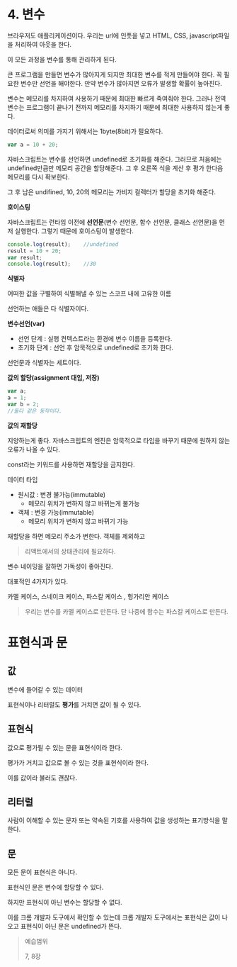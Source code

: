 

# 4. 변수

브라우저도 애플리케이션이다. 우리는 url에 인풋을 넣고 HTML, CSS, javascript파일을 처리하여 아웃을 한다.

이 모든 과정을 변수를 통해 관리하게 된다.

큰 프로그램을 만들면 변수가 많아지게 되지만 최대한 변수를 적게 만들어야 한다. 꼭 필요한 변수만 선언을 해야한다. 만약 변수가 많아지면 오류가 발생할 확률이 높아진다.

변수는 메모리를 차지하여 사용하기 때문에 최대한 빠르게 죽여줘야 한다. 그러나 전역변수는 프로그램이 끝나기 전까지 메모리를 차지하기 때문에 최대한 사용하지 않는게 좋다.

데이터로써 의미를 가지기 위해서는 1byte(8bit)가 필요하다.



```javascript
var a = 10 + 20;
```

자바스크립트는 변수를 선언하면 undefined로 초기화를 해준다. 그러므로 처음에는 undefined만큼만 메모리 공간을 할당해준다. 그 후 오른쪽 식을 계산 후 평가 한다음 메모리를 다시 확보한다. 

그 후 남은 undifined, 10, 20의 메모리는 가비지 컬렉터가 할당을 초기화 해준다.





**호이스팅**

자바스크립트는 런타임 이전에  **선언문**(변수 선언문, 함수 선언문, 클래스 선언문)을 먼저 실행한다. 그렇기 때문에 호이스팅이 발생한다.

```javascript
console.log(result);	//undefined
result = 10 + 20;
var result;
console.log(result);	//30
```





**식별자**

어떠한 값을 구별하여 식별해낼 수 있는 스코프 내에 고유한 이름

선언하는 애들은 다 식별자이다.



**변수선언(var)**

- 선언 단계 : 실행 컨텍스트라는 환경에 변수 이름을 등록한다.
- 초기화 단계 :  선언 후 암묵적으로 undefined로 초기화 한다.



선언문과 식별자는 세트이다.



**값의 할당(assignment 대입, 저장)**

```javascript
var a;
a = 1;
var b = 2;
//둘다 같은 동작이다.
```



**값의 재할당**

지양하는게 좋다. 자바스크립트의 엔진은 암묵적으로 타입을 바꾸기 때문에 원하지 않는 오류가 나올 수 있다.

const라는 키워드를 사용하면 재할당을 금지한다.



데이터 타입

- 원시값 : 변경 불가능(immutable)
  - 메모리 위치가 변하지 않고 바뀌는게 불가능
- 객체 : 변경 가능(immutable)
  - 메모리 위치가 변하지 않고 바뀌기 가능



재할당을 하면 메모리 주소가 변한다. 객체를 제외하고

> 리액트에서의 상태관리에 필요하다.





변수 네이밍을 잘하면 가독성이 좋아진다.

대표적인 4가지가 있다.

카멜 케이스, 스네이크 케이스, 파스칼 케이스 , 헝가리안 케이스

> 우리는 변수를 카멜 케이스로 만든다. 단 나중에 함수는 파스칼 케이스로 만든다.





# 표현식과 문

## 값

변수에 들어갈 수 있는 데이터

표현식이나 리터럴도 **평가**를 거치면 값이 될 수 있다.



## 표현식

값으로 평가될 수 있는 문을 표현식이라 한다.

평가가 거치고 값으로 볼 수 있는 것을 표현식이라 한다.

이를 값이라 불러도 괜찮다. 



## 리터럴

사람이 이해할 수 있는 문자 또는 약속된 기호를 사용하여 값을 생성하는 표기방식을 말한다.



## 문

모든 문이 표현식은 아니다.

표현식인 문은 변수에 할당할 수 있다.

하지만 표현식이 아닌 변수는 할당할 수 없다.

이를 크롬 개발자 도구에서 확인할 수 있는데 크롭 개발자 도구에서는 표현식은 값이 나오고 표현식이 아닌 문은 undefined가 뜬다.







> 예습범위
>
> 7, 8장